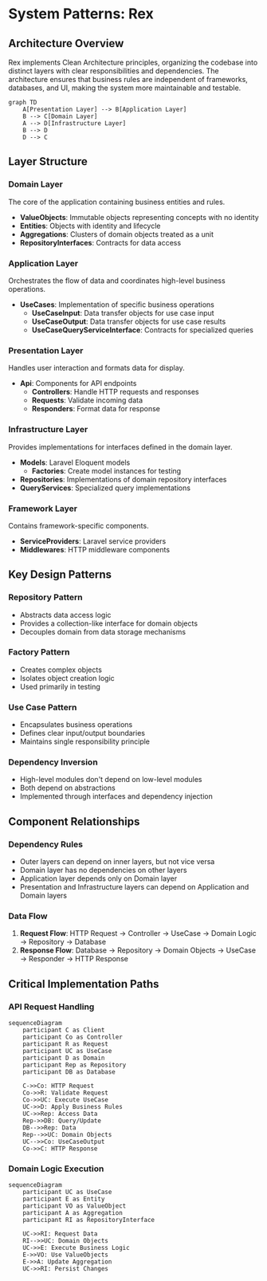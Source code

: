 # System Patterns: Rex

## Architecture Overview

Rex implements Clean Architecture principles, organizing the codebase into distinct layers with clear responsibilities and dependencies. The architecture ensures that business rules are independent of frameworks, databases, and UI, making the system more maintainable and testable.

```mermaid
graph TD
    A[Presentation Layer] --> B[Application Layer]
    B --> C[Domain Layer]
    A --> D[Infrastructure Layer]
    B --> D
    D --> C
```

## Layer Structure

### Domain Layer
The core of the application containing business entities and rules.

- **ValueObjects**: Immutable objects representing concepts with no identity
- **Entities**: Objects with identity and lifecycle
- **Aggregations**: Clusters of domain objects treated as a unit
- **RepositoryInterfaces**: Contracts for data access

### Application Layer
Orchestrates the flow of data and coordinates high-level business operations.

- **UseCases**: Implementation of specific business operations
  - **UseCaseInput**: Data transfer objects for use case input
  - **UseCaseOutput**: Data transfer objects for use case results
  - **UseCaseQueryServiceInterface**: Contracts for specialized queries

### Presentation Layer
Handles user interaction and formats data for display.

- **Api**: Components for API endpoints
  - **Controllers**: Handle HTTP requests and responses
  - **Requests**: Validate incoming data
  - **Responders**: Format data for response

### Infrastructure Layer
Provides implementations for interfaces defined in the domain layer.

- **Models**: Laravel Eloquent models
  - **Factories**: Create model instances for testing
- **Repositories**: Implementations of domain repository interfaces
- **QueryServices**: Specialized query implementations

### Framework Layer
Contains framework-specific components.

- **ServiceProviders**: Laravel service providers
- **Middlewares**: HTTP middleware components

## Key Design Patterns

### Repository Pattern
- Abstracts data access logic
- Provides a collection-like interface for domain objects
- Decouples domain from data storage mechanisms

### Factory Pattern
- Creates complex objects
- Isolates object creation logic
- Used primarily in testing

### Use Case Pattern
- Encapsulates business operations
- Defines clear input/output boundaries
- Maintains single responsibility principle

### Dependency Inversion
- High-level modules don't depend on low-level modules
- Both depend on abstractions
- Implemented through interfaces and dependency injection

## Component Relationships

### Dependency Rules
- Outer layers can depend on inner layers, but not vice versa
- Domain layer has no dependencies on other layers
- Application layer depends only on Domain layer
- Presentation and Infrastructure layers can depend on Application and Domain layers

### Data Flow
1. **Request Flow**: HTTP Request → Controller → UseCase → Domain Logic → Repository → Database
2. **Response Flow**: Database → Repository → Domain Objects → UseCase → Responder → HTTP Response

## Critical Implementation Paths

### API Request Handling
```mermaid
sequenceDiagram
    participant C as Client
    participant Co as Controller
    participant R as Request
    participant UC as UseCase
    participant D as Domain
    participant Rep as Repository
    participant DB as Database
    
    C->>Co: HTTP Request
    Co->>R: Validate Request
    Co->>UC: Execute UseCase
    UC->>D: Apply Business Rules
    UC->>Rep: Access Data
    Rep->>DB: Query/Update
    DB-->>Rep: Data
    Rep-->>UC: Domain Objects
    UC-->>Co: UseCaseOutput
    Co->>C: HTTP Response
```

### Domain Logic Execution
```mermaid
sequenceDiagram
    participant UC as UseCase
    participant E as Entity
    participant VO as ValueObject
    participant A as Aggregation
    participant RI as RepositoryInterface
    
    UC->>RI: Request Data
    RI-->>UC: Domain Objects
    UC->>E: Execute Business Logic
    E->>VO: Use ValueObjects
    E->>A: Update Aggregation
    UC->>RI: Persist Changes
```

